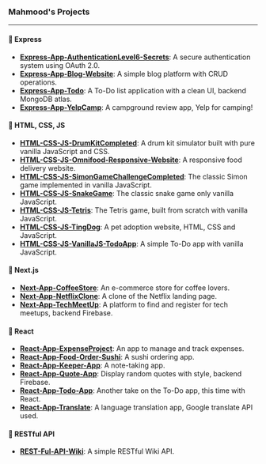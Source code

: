 ### Mahmood's Projects

---

#### 📁 Express

- **[Express-App-AuthenticationLevel6-Secrets](#)**: A secure authentication system using OAuth 2.0.
- **[Express-App-Blog-Website](#)**: A simple blog platform with CRUD operations.
- **[Express-App-Todo](#)**: A To-Do list application with a clean UI, backend MongoDB atlas.
- **[Express-App-YelpCamp](#)**: A campground review app, Yelp for camping!

#### 📁 HTML, CSS, JS

- **[HTML-CSS-JS-DrumKitCompleted](#)**: A drum kit simulator built with pure vanilla JavaScript and CSS.
- **[HTML-CSS-JS-Omnifood-Responsive-Website](#)**: A responsive food delivery website.
- **[HTML-CSS-JS-SimonGameChallengeCompleted](#)**: The classic Simon game implemented in vanilla JavaScript.
- **[HTML-CSS-JS-SnakeGame](#)**: The classic snake game only vanilla JavaScript.
- **[HTML-CSS-JS-Tetris](#)**: The Tetris game, built from scratch with vanilla JavaScript.
- **[HTML-CSS-JS-TingDog](#)**: A pet adoption website, HTML, CSS and JavaScript.
- **[HTML-CSS-JS-VanillaJS-TodoApp](#)**: A simple To-Do app with vanilla JavaScript.

#### 📁 Next.js

- **[Next-App-CoffeeStore](#)**: An e-commerce store for coffee lovers.
- **[Next-App-NetflixClone](#)**: A clone of the Netflix landing page.
- **[Next-App-TechMeetUp](#)**: A platform to find and register for tech meetups, backend Firebase.

#### 📁 React

- **[React-App-ExpenseProject](#)**: An app to manage and track expenses.
- **[React-App-Food-Order-Sushi](#)**: A sushi ordering app.
- **[React-App-Keeper-App](#)**: A note-taking app.
- **[React-App-Quote-App](#)**: Display random quotes with style, backend Firebase.
- **[React-App-Todo-App](#)**: Another take on the To-Do app, this time with React.
- **[React-App-Translate](#)**: A language translation app, Google translate API used.

#### 📁 RESTful API

- **[REST-Ful-API-Wiki](#)**: A simple RESTful Wiki API.
